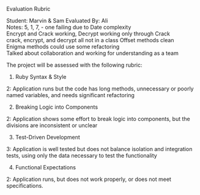 Evaluation Rubric

Student: Marvin & Sam
Evaluated By: Ali  
Notes:
5, 1, 7, - one failing due to Date complexity  
Encrypt and Crack working, Decrypt working only through Crack  
crack, encrypt, and decrypt all not in a class
Offset methods clean  
Enigma methods could use some refactoring  
Talked about collaboration and working for understanding as a team  


The project will be assessed with the following rubric:

1. Ruby Syntax & Style

2: Application runs but the code has long methods, unnecessary or poorly named variables, and needs significant refactoring

2. Breaking Logic into Components

2: Application shows some effort to break logic into components, but the divisions are inconsistent or unclear

3. Test-Driven Development

3: Application is well tested but does not balance isolation and integration tests, using only the data necessary to test the functionality

4. Functional Expectations

2: Application runs, but does not work properly, or does not meet specifications.
